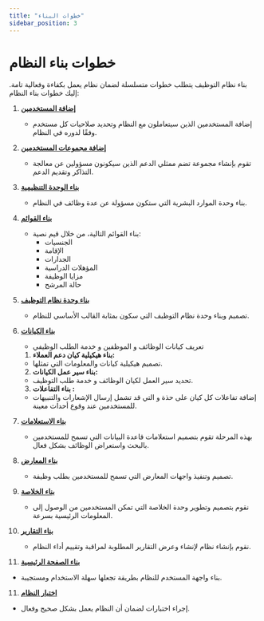 ```yaml
---
title: "خطوات البناء"
sidebar_position: 3
---
```


# خطوات بناء النظام 
بناء نظام التوظيف يتطلب خطوات متسلسلة لضمان نظام يعمل بكفاءة وفعالية تامة. 
إليك خطوات بناء النظام:

1. **[إضافة المستخدمين](./system-needs#إضافة-المستخدمين-وتحديد-صلاحياتهم)**
   - إضافة المستخدمين الذين سيتعاملون مع النظام وتحديد صلاحيات كل مستخدم وفقًا لدوره في النظام.

2. **[إضافة مجموعات المستخدمين](./system-needs#إضافة-مجموعة-المستخدمين)**
   - تقوم بإنشاء مجموعة تضم ممثلي الدعم الذين سيكونون مسؤولين عن معالجة التذاكر وتقديم الدعم.

2. **[بناء الوحدة التنظيمية](./system-needs#إضافة-الوحدات-التنظيمية)**
   - بناء وحدة الموارد البشرية التي ستكون مسؤولة عن عدة وظائف في النظام.

3. **[بناء القوائم](./system-needs#إضافة-القوائم)**
   - بناء القوائم التالية، من خلال قيم نصية: 
      - الجنسيات
      - الإقامة 
      - الجدارات
      - المؤهلات الدراسية
      - مزايا الوظيفة
      - حالة المرشح

4. **[بناء وحدة نظام التوظيف](./building-the-system/creating-module)**
   - تصميم وبناء وحدة نظام التوظيف التي سكون بمثابة القالب الأساسي للنظام. 

5. **[بناء الكيانات](./building-the-system/creating-entities)**
   -  تعريف كيانات الوظائف و الموظفين و خدمة الطلب الوظيفي

   1. **بناء هيكيلية كيان دعم العملاء:**
   - تصميم هيكيلية كيانات والمعلومات التي تمثلها.

   2. **بناء سير عمل الكيانات:**
   - تحديد سير العمل لكيان الوظائف و خدمة طلب التوظيف.

   3. **بناء التفاعلات :**
   - إضافة تفاعلات كل كيان على حذة و التي قد تشمل إرسال الإشعارات والتنبيهات للمستخدمين عند وقوع أحداث معينة.


6. **[بناء الاستعلامات](./building-the-system/creating-queries)**
   - بهذه المرحلة تقوم بتصميم استعلامات قاعدة البيانات التي تسمح للمستخدمين بالبحث واستعراض الوظائف بشكل فعال.

7. **[بناء  المعارض](./building-the-system/creating-views)**
   - تصميم وتنفيذ واجهات المعارض التي تسمح للمستخدمين بطلب وظيفة.

8. **[بناء الخلاصة](./building-the-system/creating-summaries)**
    - نقوم بتصميم وتطوير وحدة الخلاصة التي تمكن المستخدمين من الوصول إلى المعلومات الرئيسية بسرعة.

9. **[بناء التقارير](./building-the-system/creating-reports)**
    - نقوم بإنشاء نظام لإنشاء وعرض التقارير المطلوبة لمراقبة وتقييم أداء النظام.
    
10. **[بناء الصفحة الرئيسية](./building-the-system/creating-pages)**
- بناء واجهة المستخدم للنظام بطريقة تجعلها سهلة الاستخدام ومستجيبة.

11. **[اختبار النظام](./testing-the-system)**
- إجراء اختبارات لضمان أن النظام يعمل بشكل صحيح وفعال.

